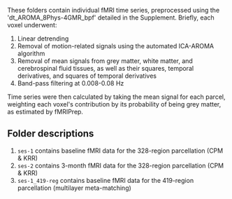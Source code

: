 These folders contain individual fMRI time series, preprocessed using the 'dt_AROMA_8Phys-4GMR_bpf' detailed in the Supplement. Briefly, each voxel underwent:

1. Linear detrending
2. Removal of motion-related signals using the automated ICA-AROMA algorithm
3. Removal of mean signals from grey matter, white matter, and cerebrospinal fluid tissues, as well as their squares, temporal derivatives, and squares of temporal derivatives
4. Band-pass filtering at 0.008-0.08 Hz

Time series were then calculated by taking the mean signal for each parcel, weighting each voxel's contribution by its probability of being grey matter, as estimated by fMRIPrep.

## Folder descriptions
1. `ses-1` contains baseline fMRI data for the 328-region parcellation (CPM & KRR)
2. `ses-2` contains 3-month fMRI data for the 328-region parcellation (CPM & KRR)
3. `ses-1_419-reg` contains baseline fMRI data for the 419-region parcellation (multilayer meta-matching)
